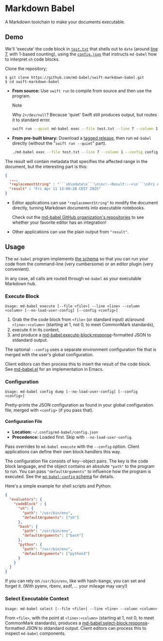 # Markdown Babel

A Markdown toolchain to make your documents executable.

## Demo

We'll 'execute' the code block in [`test.txt`](test.txt) that shells out to `date` (around [line 7](https://github.com/md-babel/swift-markdown-babel/blob/main/test.txt#L6), with 1-based counting), using the [`config.json`](config.json) that instructs `md-babel` how to interpret `sh` code blocks.

Clone the repository; 

    $ git clone https://github.com/md-babel/swift-markdown-babel.git
    $ cd swift-markdown-babel

-   **From source:** Use `swift run` to compile from source and then use the program.

    > [!NOTE]  
    > Why `2>/dev/null`? Because 'quiet' Swift still produces output, but routes it to standard error.

    ```sh
    swift run --quiet md-babel exec --file test.txt --line 7 --column 1 --config config.json  2>/dev/null
    ```

-   **From pre-built binary:** Download a [tagged release](https://github.com/md-babel/swift-markdown-babel/releases), then run `md-babel` directly (without the "`swift run --quiet`" part).

    ```sh
    ./md-babel exec --file test.txt --line 7 --column 1 --config config.json
    ```

The result will contain metadata that specifies the affected range in the document, but the interesting part is this:

```json
{
  ...,
  "replacementString" : "```sh\ndate\n```\n\n<!--Result:-->\n```\nFri Apr 11 13:00:28 CEST 2025```",
  "result" : "Fri Apr 11 13:00:28 CEST 2025"
}
```

-   Editor applications can use `"replacementString"` to modify the document directly, turning Markdown documents into executable notebooks.

    Check out the [md-babel GitHub organization's repositories](https://github.com/md-babel) to see whether your favorite editor has an integration!

-   Other applications can use the plain output from `"result"`.


## Usage

The `md-babel` program implements [the schema](https://github.com/md-babel/md-babel-schema) so that you can run your code from the command-line (very cumbersome) or an editor plugin (very convenient).

In any case, all calls are routed through `md-babel` as your executable Markdown hub.


### Execute Block

    Usage: md-babel execute [--file <file>] --line <line> --column <column> [--no-load-user-config] [--config <config>]

1. Grab the the code block from `<file>` (or standard input) at/around `<line>:<column>` (starting at 1, not 0, to meet CommonMark standards), 
2. execute it in its context,
3. and produce a [md-babel:execute-block:response][execute-block-schema]-formatted JSON to stdandard output.

The optional `--config` uses a separate environment configuration file that is merged with the user's global configuration.

Client editors can then process this to insert the result of the code block. 
See [md-babel.el][] for an implementation in Emacs.

[execute-block-schema]: https://github.com/md-babel/md-babel-schema/tree/main/execute-block
[md-babel.el]: https://github.com/md-babel/md-babel.el

### Configuration

    Usage: md-babel config dump [--no-load-user-config] [--config <config>]

Pretty-prints the JSON configuration as found in your global configuration file, merged with `<config>` (if you pass that).

#### Configuration File

- **Location:** `~/.config/md-babel/config.json`
- **Precedence:** Loaded first. Skip with `--no-load-user-config`.

Pass overrides to `md-babel execute` with the `--config` option.
Client applications can define their own block handlers this way.

The configuration file consists of key--object pairs.
The key is the code block language, and the object contains an absolute `"path"` to the program to run.
You can pass `"defaultArguments"` to influence how the program is executed.
See the [`md-babel:config` schema][config-schema] for details.

Here's a simple example for shell scripts and Python:

```json
{
  "evaluators": {
    "codeBlock" : {
      "sh": {
        "path": "/usr/bin/env",
        "defaultArguments": ["sh"]
      },
      "bash": {
        "path": "/usr/bin/env",
        "defaultArguments": ["bash"]
      },
      "python": {
        "path": "/usr/bin/env",
        "defaultArguments": ["python3"]
      }
    }
  }
}
```

If you can rely on `/usr/bin/env`, like with hash-bangs, you can set and forget it. 
(With pyenv, rbenv, asdf, ... your mileage may vary!)

[config-schema]: https://github.com/md-babel/md-babel-schema/tree/main/config


### Select Executable Context

    Usage: md-babel select [--file <file>] --line <line> --column <column>

From `<file>`, with the point at `<line>:<column>` (starting at 1, not 0, to meet CommonMark standards), produces a [md-babel:select-block:response][select-block-schema]-formatted JSON to stdandard output. 
Client editors can process this to inspect `md-babel` components.

[select-block-schema]: https://github.com/md-babel/md-babel-schema/tree/main/select-block

